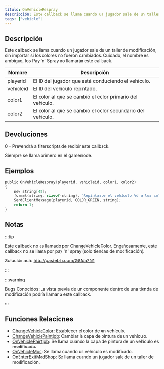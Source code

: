 ```yaml
---
título: OnVehicleRespray
descripción: Este callback se llama cuando un jugador sale de un taller de modificación, sin importar si los colores no fueron cambiados.
tags: ["vehicle"]
---
```


## Descripción

Este callback se llama cuando un jugador sale de un taller de modificación, sin importar si los colores no fueron cambiados. Cuidado, el nombre es ambiguo, los Pay 'n' Spray no llamarán este callback.

| Nombre    | Descripción                                                  |
| --------- | ------------------------------------------------------------ |
| playerid  | El ID del jugador que está conduciendo el vehículo.          |
| vehicleid | El ID del vehículo repintado.                                |
| color1    | El color al que se cambió el color primario del vehículo.    |
| color2    | El color al que se cambió el color secundario del vehículo.  |

## Devoluciones

0 - Prevendrá a filterscripts de recibir este callback.

Siempre se llama primero en el gamemode.

## Ejemplos

```c
public OnVehicleRespray(playerid, vehicleid, color1, color2)
{
    new string[48];
    format(string, sizeof(string), "Repintaste el vehículo %d a los colores %d y %d!", vehicleid, color1, color2);
    SendClientMessage(playerid, COLOR_GREEN, string);
    return 1;
}
```

## Notas

:::tip

Este callback no es llamado por ChangeVehicleColor. Engañosamente, este callback no se llama por pay 'n' spray (solo tiendas de modificación).

Solución acá: http://pastebin.com/G81da7N1

:::

:::warning

Bugs Conocidos: La vista previa de un componente dentro de una tienda de modificación podría llamar a este callback.

:::

## Funciones Relaciones

- [ChangeVehicleColor](../functions/ChangeVehicleColor): Establecer el color de un vehículo.
- [ChangeVehiclePaintjob](../functions/ChangeVehiclePaintjob): Cambiar la capa de pintura de un vehículo.
- [OnVehiclePaintjob](OnVehiclePaintjob): Se llama cuando la capa de pintura de un vehículo es modificada.
- [OnVehicleMod](OnVehicleMod): Se llama cuando un vehículo es modificado.
- [OnEnterExitModShop](OnEnterExitModShop): Se llama cuando un jugador sale de un taller de modificación.

